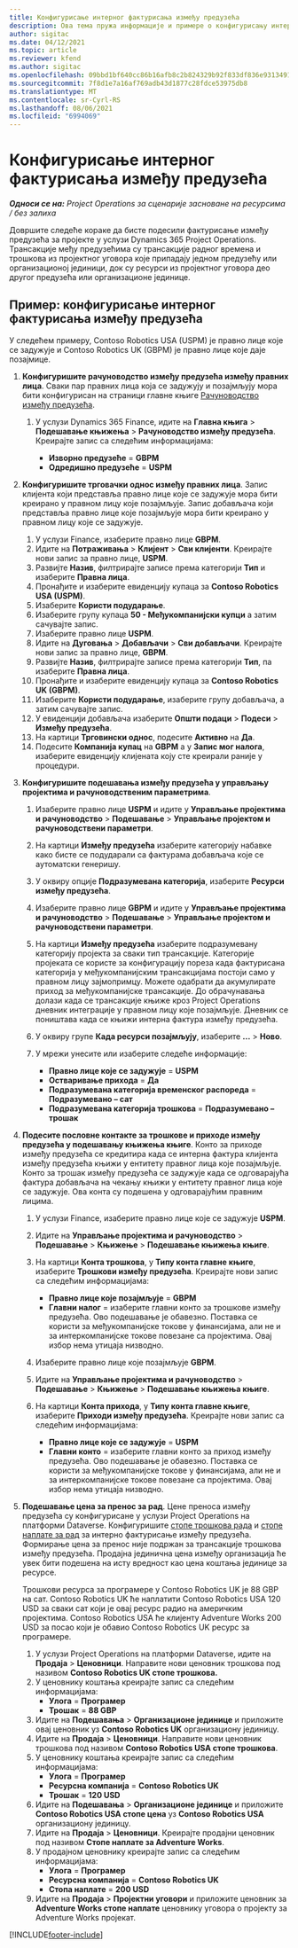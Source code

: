 ```yaml
---
title: Конфигурисање интерног фактурисања између предузећа
description: Ова тема пружа информације и примере о конфигурисању интерног фактурисања између предузећа за пројекте.
author: sigitac
ms.date: 04/12/2021
ms.topic: article
ms.reviewer: kfend
ms.author: sigitac
ms.openlocfilehash: 09bbd1bf640cc86b16afb8c2b824329b92f833df836e9313491d57a2f1646440
ms.sourcegitcommit: 7f8d1e7a16af769adb43d1877c28fdce53975db8
ms.translationtype: MT
ms.contentlocale: sr-Cyrl-RS
ms.lasthandoff: 08/06/2021
ms.locfileid: "6994069"
---
```

# <a name="configure-intercompany-invoicing"></a>Конфигурисање интерног фактурисања између предузећа

_**Односи се на:** Project Operations за сценарије засноване на ресурсима / без залиха_

Довршите следеће кораке да бисте подесили фактурисање између предузећа за пројекте у услузи Dynamics 365 Project Operations. Трансакције међу предузећима су трансакције радног времена и трошкова из пројектног уговора које припадају једном предузећу или организационој јединици, док су ресурси из пројектног уговора део другог предузећа или организационе јединице.

## <a name="example-configure-intercompany-invoicing"></a>Пример: конфигурисање интерног фактурисања између предузећа

У следећем примеру, Contoso Robotics USA (USPM) је правно лице које се задужује и Contoso Robotics UK (GBPM) је правно лице које даје позајмице. 

1. **Конфигуришите рачуноводство између предузећа између правних лица**. Сваки пар правних лица која се задужују и позајмљују мора бити конфигурисан на страници главне књиге [Рачуноводство између предузећа](/dynamics365/finance/general-ledger/intercompany-accounting-setup).
    
    1. У услузи Dynamics 365 Finance, идите на **Главна књига** > **Подешавање књижења** > **Рачуноводство између предузећа**. Креирајте запис са следећим информацијама:

        - **Изворно предузеће** = **GBPM**
        - **Одредишно предузеће** = **USPM**

2. **Конфигуришите трговачки однос између правних лица**. Запис клијента који представља правно лице које се задужује мора бити креирано у правном лицу које позајмљује. Запис добављача који представља правно лице које позајмљује мора бити креирано у правном лицу које се задужује.

     1. У услузи Finance, изаберите правно лице **GBPM**.
     2. Идите на **Потраживања** > **Клијент** > **Сви клијенти**. Креирајте нови запис за правно лице, **USPM**.
     3. Развијте **Назив**, филтрирајте записе према категорији **Тип** и изаберите **Правна лица**. 
     4. Пронађите и изаберите евиденцију купаца за **Contoso Robotics USA (USPM)**.
     5. Изаберите **Користи подударање**. 
     6. Изаберите групу купаца **50 - Међукомпанијски купци** а затим сачувајте запис.
     7. Изаберите правно лице **USPM**.
     8. Идите на **Дуговања** > **Добављачи** > **Сви добављачи**. Креирајте нови запис за правно лице, **GBPM**.
     9. Развијте **Назив**, филтрирајте записе према категорији **Тип**, па изаберите **Правна лица**. 
     10. Пронађите и изаберите евиденцију купаца за **Contoso Robotics UK (GBPM)**.
     11. Изаберите **Користи подударање**, изаберите групу добављача, а затим сачувајте запис.
     12. У евиденцији добављача изаберите **Општи подаци** > **Подеси** > **Између предузећа**.
     13. На картици **Трговински однос**, подесите **Активно** на **Да**.
     14. Подесите **Компанија купац** на **GBPM** а у **Запис мог налога**, изаберите евиденцију клијената коју сте креирали раније у процедури.

3. **Конфигуришите подешавања између предузећа у управљању пројектима и рачуноводственим параметрима**. 

    1. Изаберите правно лице **USPM** и идите у **Управљање пројектима и рачуноводство** > **Подешавање** > **Управљање пројектом и рачуноводствени параметри**.
    2. На картици **Између предузећа** изаберите категорију набавке како бисте се подударали са фактурама добављача које се аутоматски генеришу.
    3. У оквиру опције **Подразумевана категорија**, изаберите **Ресурси између предузећа**.
    4. Изаберите правно лице **GBPM** и идите у **Управљање пројектима и рачуноводство** > **Подешавање** > **Управљање пројектом и рачуноводствени параметри**.
    5. На картици **Између предузећа** изаберите подразумевану категорију пројекта за сваки тип трансакције. Категорије пројеката се користе за конфигурацију пореза када фактурисана категорија у међукомпанијским трансакцијама постоји само у правном лицу зајмопримцу. Можете одабрати да акумулирате приход за међукомпанијске трансакције. До обрачунавања долази када се трансакције књиже кроз Project Operations дневник интеграције у правном лицу које позајмљује. Дневник се поништава када се књижи интерна фактура између предузећа.
    6. У оквиру групе **Када ресурси позајмљују**, изаберите **...** > **Ново**. 
    7. У мрежи унесите или изаберите следеће информације:

          - **Правно лице које се задужује** = **USPM**
          - **Остваривање прихода** = **Да**
          - **Подразумевана категорија временског распореда** = **Подразумевано – сат**
          - **Подразумевана категорија трошкова** = **Подразумевано – трошак**

4. **Подесите пословне контакте за трошкове и приходе између предузећа у подешавању књижења књиге**. Конто за приходе између предузећа се кредитира када се интерна фактура клијента између предузећа књижи у ентитету правног лица које позајмљује. Конто за трошак између предузећа се задужује када се одговарајућа фактура добављача на чекању књижи у ентитету правног лица које се задужује. Ова конта су подешена у одговарајућим правним лицима. 
      
     1. У услузи Finance, изаберите правно лице које се задужује **USPM**. 
     2. Идите на **Управљање пројектима и рачуноводство** > **Подешавање** > **Књижење** > **Подешавање књижења књиге**. 
     3. На картици **Конта трошкова**, у **Типу конта главне књиге**, изаберите **Трошкови између предузећа**. Креирајте нови запис са следећим информацијама:
      
        - **Правно лице које позајмљује** = **GBPM**
        - **Главни налог** = изаберите главни конто за трошкове између предузећа. Ово подешавање је обавезно. Поставка се користи за међукомпанијске токове у финансијама, али не и за интеркомпанијске токове повезане са пројектима. Овај избор нема утицаја низводно. 
        
     4. Изаберите правно лице које позајмљује **GBPM**. 
     5. Идите на **Управљање пројектима и рачуноводство** > **Подешавање** > **Књижење** > **Подешавање књижења књиге**. 
     6. На картици **Конта прихода**, у **Типу конта главне књиге**, изаберите **Приходи између предузећа**. Креирајте нови запис са следећим информацијама:

        - **Правно лице које се задужује** = **USPM**
        - **Главни конто** = изаберите главни конто за приход између предузећа. Ово подешавање је обавезно. Поставка се користи за међукомпанијске токове у финансијама, али не и за интеркомпанијске токове повезане са пројектима. Овај избор нема утицаја низводно. 

5. **Подешавање цена за пренос за рад**. Цене преноса између предузећа су конфигурисане у услузи Project Operations на платформи Dataverse. Конфигуришите [стопе трошкова рада](../pricing-costing/set-up-labor-cost-rate.md#transfer-pricing-and-costs-for-resources-outside-of-your-division-or-legal-entity) и [стопе наплате за рад](../pricing-costing/set-up-labor-bill-rate.md#transfer-pricing-or-set-up-bill-rates-for-resources-from-other-organizational-units-or-divisions) за интерно фактурисање између предузећа. Формирање цена за пренос није подржан за трансакције трошкова између предузећа. Продајна јединична цена између организација ће увек бити подешена на исту вредност као цена коштања јединице за ресурсе.

      Трошкови ресурса за програмере у Contoso Robotics UK је 88 GBP на сат. Contoso Robotics UK ће наплатити Contoso Robotics USA 120 USD за сваки сат који је овај ресурс радио на америчким пројектима. Contoso Robotics USA ће клијенту Adventure Works 200 USD за посао који је обавио Contoso Robotics UK ресурс за програмере.

      1. У услузи Project Operations на платформи Dataverse, идите на **Продаја** > **Ценовници**. Направите нови ценовник трошкова под називом **Contoso Robotics UK стопе трошкова.** 
      2. У ценовнику коштања креирајте запис са следећим информацијама:
         - **Улога** = **Програмер**
         - **Трошак** = **88 GBP**
      3. Идите на **Подешавања** > **Организационе јединице** и приложите овај ценовник уз **Contoso Robotics UK** организациону јединицу.
      4. Идите на **Продаја** > **Ценовници**. Направите нови ценовник трошкова под називом **Contoso Robotics USA стопе трошкова**. 
      5. У ценовнику коштања креирајте запис са следећим информацијама:
          - **Улога** = **Програмер**
          - **Ресурсна компанија** = **Contoso Robotics UK**
          - **Трошак** = **120 USD**
      6. Идите на **Подешавања** > **Организационе јединице** и приложите **Contoso Robotics USA стопе цена** уз **Contoso Robotics USA** организациону јединицу.
      7. Идите на **Продаја** > **Ценовници**. Креирајте продајни ценовник под називом **Стопе наплате за Adventure Works**. 
      8. У продајном ценовнику креирајте запис са следећим информацијама:
          - **Улога** = **Програмер**
          - **Ресурсна компанија** = **Contoso Robotics UK**
          - **Стопа наплате** = **200 USD**
      9. Идите на **Продаја** > **Пројектни уговори** и приложите ценовник за **Adventure Works стопе наплате** ценовнику уговора о пројекту за Adventure Works пројекат.


[!INCLUDE[footer-include](../includes/footer-banner.md)]

